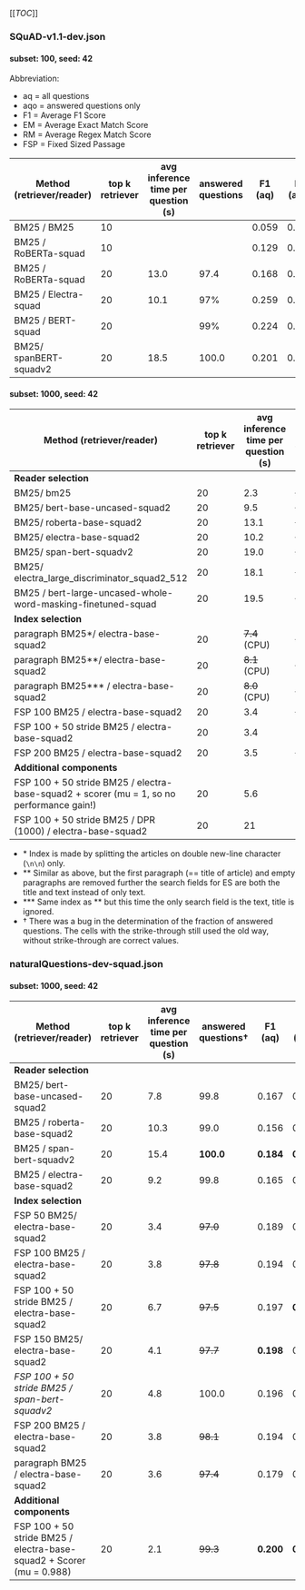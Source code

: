 [[_TOC_]]

### SQuAD-v1.1-dev.json
#### subset: 100, seed: 42

Abbreviation: 
* aq = all questions
* aqo = answered questions only
* F1 = Average F1 Score
* EM = Average Exact Match Score
* RM = Average Regex Match Score
* FSP = Fixed Sized Passage

| Method (retriever/reader) | top k retriever | avg inference time per question (s) | answered questions | F1 (aq) | F1 (aqo) | EM (aq) | EM (aqo) | RM (aq) | RM (aqo) |
|---------------------------|-----------------|-------------------|--------------------|---------|----------|---------|----------|---------|----------|
| BM25 / BM25               | 10              |                  |                    | 0.059   | 0.059    |         |          |         |          |
| BM25 / RoBERTa-squad      | 10              |                  |                    | 0.129   | 0.175    |         |          |         |          |
| BM25 / RoBERTa-squad     | 20 | 13.0 | 97.4 | 0.168 | 0.181 | 0.110 | 0.118 | 0.100 | 0.108 |
| BM25 / Electra-squad      | 20              | 10.1                 | 97%                | 0.259   | 0.267    | 0.210   | 0.216    | 0.210   | 0.216    |
| BM25 / BERT-squad         | 20              |                  | 99%                | 0.224   | 0.226    | 0.150   | 0.152    | 0.130   | 0.131    |
| BM25/ spanBERT-squadv2 | 20 | 18.5 | 100.0 | 0.201 | 0.201 | 0.170 | 0.170 | 0.160 | 0.160 |


#### subset: 1000, seed: 42

| Method (retriever/reader)                                    | top k retriever | avg inference time per question (s) | answered questions† | F1 (aq)   | F1 (aqo)  | EM (aq)   | EM (aqo)  | RM (aq)   | RM (aqo)  |
|--------------------------------------------------------------|-----------------|-------------------------------------|---------------------|-----------|-----------|-----------|-----------|-----------|-----------|
| **Reader selection**                                         |                 |                                     |                     |           |           |           |           |           |           |
| BM25/ bm25                                                   | 20              | 2.3                                 | ~~100.0~~           | 0.060     | 0.060     | 0.000     | 0.000     | 0.011     | 0.011     |
| BM25/ bert-base-uncased-squad2                               | 20              | 9.5                                 | ~~99.9~~            | 0.219     | 0.219     | 0.162     | 0.162     | 0.152     | 0.152     |
| BM25/ roberta-base-squad2                                    | 20              | 13.1                                | ~~98.0~~            | 0.214     | 0.227     | 0.149     | 0.158     | 0.137     | 0.145     |
| BM25/ electra-base-squad2                                    | 20              | 10.2                                | ~~98.8~~            | **0.259** | **0.268** | **0.193** | **0.200** | 0.186     | **0.192** |
| BM25/ span-bert-squadv2                                      | 20              | 19.0                                | ~~100.0~~           | 0.213     | 0.213     | 0.158     | 0.158     | 0.162     | 0.162     |
| BM25/ electra_large_discriminator_squad2_512                 | 20              | 18.1                                | ~~100.0~~           | 0.244     | 0.244     | 0.192     | 0.192     | **0.191** | 0.191     |
| BM25 / bert-large-uncased-whole-word-masking-finetuned-squad | 20              | 19.5                                | ~~100.0~~           | 0.220     | 0.220     | 0.160     | 0.160     | 0.159     | 0.159     |
| **Index selection**                                          |                 |                                     |                     |           |           |           |           |           |           |
| paragraph BM25*/ electra-base-squad2                         | 20              | ~~7.4~~ (CPU)                       | ~~97.9~~            | 0.341     | 0.362     | 0.274     | 0.291     | 0.254     | 0.270     |
| paragraph BM25**/ electra-base-squad2                        | 20              | ~~8.1~~ (CPU)                       | ~~94.2~~            | 0.292     | 0.340     | 0.226     | 0.263     | 0.219     | 0.255     |
| paragraph BM25*** / electra-base-squad2                      | 20              | ~~8.0~~ (CPU)                       | ~~97.8~~            | 0.354     | 0.376     | 0.286     | 0.304     | 0.265     | 0.282     |
| FSP 100 BM25 / electra-base-squad2                           | 20              | 3.4                                 | ~~97.6~~            | 0.375     | 0.401     | 0.300     | 0.321     | 0.289     | 0.309     |
| FSP 100 + 50 stride BM25 / electra-base-squad2               | 20              | 3.4                                 | 99.5                | **0.422** | **0.442** | **0.344** | **0.360** | **0.324** | **0.339** |
| FSP 200 BM25 / electra-base-squad2                           | 20              | 3.5                                 | ~~97.9~~            | 0.397     | 0.421     | 0.324     | 0.344     | 0.307     | 0.326     |
| **Additional components**                                    |                 |                                     |                     |           |           |           |           |           |           |
| FSP 100 + 50 stride BM25 / electra-base-squad2 + scorer (mu = 1, so no performance gain!)| 20      | 5.6             | 95.5                | 0.422     | 0.442     | 0.344     | 0.360     | 0.324     | 0.339     |
| FSP 100 + 50 stride BM25 / DPR (1000) / electra-base-squad2  | 20              | 21                                  | 96.4                | 0.373     | 0.387     | 0.293     | 0.304     | NA        | NA        |

- \* Index is made by splitting the articles on double new-line character (`\n\n`) only.
- ** Similar as above, but the first paragraph (== title of article) and empty paragraphs are removed further the search fields for ES are both the title and text instead of only text.
- *** Same index as ** but this time the only search field is the text, title is ignored.
- † There was a bug in the determination of the fraction of answered questions. The cells with the strike-through still used the old way, without strike-through are correct values.

### naturalQuestions-dev-squad.json
#### subset: 1000, seed: 42

| Method (retriever/reader)                                            | top k retriever | avg inference time per question (s) | answered questions† | F1 (aq)   | F1 (aqo)  | EM (aq)   | EM (aqo)  | RM (aq)   | RM (aqo)  |
|----------------------------------------------------------------------|-----------------|-------------------------------------|---------------------|-----------|-----------|-----------|-----------|-----------|-----------|
| **Reader selection**                                                 |                 |                                     |                     |           |           |           |           |           |           |
| BM25/ bert-base-uncased-squad2 | 20 | 7.8 | 99.8 | 0.167 | 0.172 | 0.097 | 0.100 | 0.093 | 0.096 |
| BM25 / roberta-base-squad2 | 20 | 10.3 | 99.0 | 0.156 | 0.175 | 0.082 | 0.092 | 0.082 | 0.092 |
| BM25 / span-bert-squadv2 | 20 | 15.4 | **100.0** | **0.184** | **0.184** | **0.112** | **0.112** | **0.116** | **0.116** |
| BM25 / electra-base-squad2 | 20 | 9.2 | 99.8 | 0.165 | 0.170 | 0.089 | 0.092 | 0.104 | 0.107 |
| **Index selection**                                                  |                 |                                     |                     |           |           |           |           |           |           |
| FSP 50 BM25/ electra-base-squad2                                     | 20              | 3.4                                 | ~~97.0~~            | 0.189     | 0.206     | 0.108     | 0.117     | 0.112     | 0.122     |
| FSP 100 BM25 / electra-base-squad2                                   | 20              | 3.8                                 | ~~97.8~~            | 0.194     | 0.207     | **0.110** | **0.117** | 0.119     | 0.127     |
| FSP 100 + 50 stride BM25 / electra-base-squad2                       | 20              | 6.7                                 | ~~97.5~~            | 0.197     | **0.212** | 0.107     | 0.115     | **0.120** | **0.129** |
| FSP 150 BM25/ electra-base-squad2                                    | 20              | 4.1                                 | ~~97.7~~            | **0.198** | 0.211     | 0.109     | 0.116     | 0.114     | 0.122     |
| *FSP 100 + 50 stride BM25 / span-bert-squadv2* | 20 | 4.8 | 100.0 | 0.196 | 0.196 | 0.112 | 0.112 | 0.122 | 0.122 |
| FSP 200 BM25 / electra-base-squad2                                   | 20              | 3.8                                 | ~~98.1~~            | 0.194     | 0.205     | 0.107     | 0.113     | 0.116     | 0.122     |
| paragraph BM25 / electra-base-squad2                                 | 20              | 3.6                                 | ~~97.4~~            | 0.179     | 0.193     | 0.104     | 0.112     | 0.112     | 0.121     |
| **Additional components**                                            |                 |                                     |                     |           |           |           |           |           |           |
| FSP 100 + 50 stride BM25 / electra-base-squad2 + Scorer (mu = 0.988) | 20              | 2.1                                 | ~~99.3~~            | **0.200** | **0.215** | **0.111** | **0.119** | **0.123** | **0.132** |